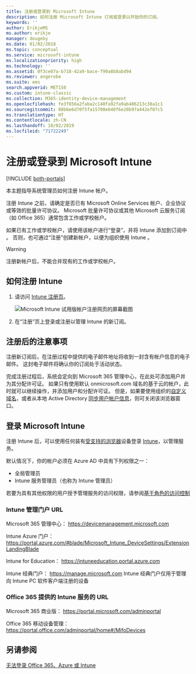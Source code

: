 ```yaml
---
title: 注册或登录到 Microsoft Intune
description: 如何注册 Microsoft Intune 订阅或登录以开始你的订阅。
keywords: ''
author: ErikjeMS
ms.author: erikje
manager: dougeby
ms.date: 01/02/2018
ms.topic: conceptual
ms.service: microsoft-intune
ms.localizationpriority: high
ms.technology: ''
ms.assetid: 0f3ce07a-b718-42a9-bace-f99a8b8abd94
ms.reviewer: angerobe
ms.suite: ems
search.appverid: MET150
ms.custom: intune-classic
ms.collection: M365-identity-device-management
ms.openlocfilehash: fe3f856a2faba2c140fa92fa9ab486213c38a1c1
ms.sourcegitcommit: 88b6e6d70f5fa15708e640f6e20b97a442ef07c5
ms.translationtype: HT
ms.contentlocale: zh-CN
ms.lasthandoff: 10/02/2019
ms.locfileid: "71722249"
---
```

# <a name="sign-up-or-sign-in-to-microsoft-intune"></a>注册或登录到 Microsoft Intune

[!INCLUDE [both-portals](../../intune-classic/includes/note-for-both-portals.md)]

本主题指导系统管理员如何注册 Intune 帐户。

注册 Intune 之前，请确定是否已有 Microsoft Online Services 帐户、企业协议或等效的批量许可协议。 Microsoft 批量许可协议或其他 Microsoft 云服务订阅（如 Office 365）通常包含工作或学校帐户。

如果已有工作或学校帐户，请使用该帐户进行“登录”，并将 Intune 添加到订阅中  。 否则，也可通过“注册”创建新帐户，以便为组织使用 Intune  。

>[!WARNING]
>注册新帐户后，不能合并现有的工作或学校帐户。

## <a name="how-to-sign-up-for-intune"></a>如何注册 Intune

1. 请访问 [Intune 注册页](https://admin.microsoft.com/Signup/Signup.aspx?OfferId=40BE278A-DFD1-470a-9EF7-9F2596EA7FF9&dl=INTUNE_A&ali=1#0%20)。

   ![Microsoft Intune 试用版帐户注册网页的屏幕截图](./media/account-sign-up/account-sign-up-site.png)

2. 在“注册”页上登录或注册以管理 Intune 的新订阅。

## <a name="post-sign-up-considerations"></a>注册后的注意事项
注册新订阅后，在注册过程中提供的电子邮件地址将收到一封含有帐户信息的电子邮件。 这封电子邮件将确认你的订阅处于活动状态。

完成注册过程后，系统会定向到 Microsoft 365 管理中心，在此处可添加用户并为其分配许可证。 如果只有使用默认 onmicrosoft.com 域名的基于云的帐户，此时就可以继续操作，并添加用户和分配许可证。 但是，如果要使用组织的[自定义域名](custom-domain-name-configure.md)，或者从本地 Active Directory [同步用户帐户信息](users-add.md#sync-active-directory-and-add-users-to-intune)，则可关闭该浏览器窗口。

## <a name="sign-in-to-microsoft-intune"></a>登录 Microsoft Intune
注册 Intune 后，可以使用任何装有[受支持的浏览器](supported-devices-browsers.md#intune-supported-web-browsers)设备登录 [Intune](https://go.microsoft.com/fwlink/?linkid=2090973)，以管理服务。

默认情况下，你的帐户必须在 Azure AD 中具有下列权限之一：
- 全局管理员
- Intune 服务管理员（也称为 Intune 管理员）

若要为具有其他权限的用户授予管理服务的访问权限，请参阅[基于角色的访问控制](role-based-access-control.md)

### <a name="intune-admin-portal-url"></a>Intune 管理门户 URL

Microsoft 365 管理中心： https://devicemanagement.microsoft.com

Intune Azure 门户： https://portal.azure.com/#blade/Microsoft_Intune_DeviceSettings/ExtensionLandingBlade

Intune for Education： https://intuneeducation.portal.azure.com

Intune 经典门户： https://manage.microsoft.com Intune 经典门户仅用于管理向 Intune PC 软件客户端注册的设备

### <a name="urls-for-intune-services-provided-by-office-365"></a>Office 365 提供的 Intune 服务的 URL

Microsoft 365 商业版： https://portal.microsoft.com/adminportal

Office 365 移动设备管理： https://portal.office.com/adminportal/home#/MifoDevices

## <a name="see-also"></a>另请参阅
[无法登录 Office 365、Azure 或 Intune](https://support.microsoft.com/help/2412085)
